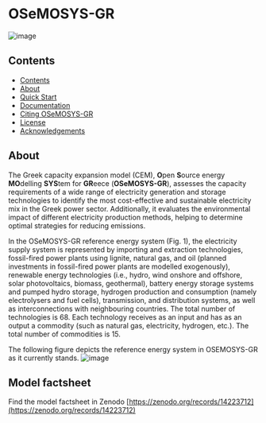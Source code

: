 # OSeMOSYS-GR
![image](https://github.com/user-attachments/assets/478f8d19-1ed4-4a6a-a923-995422440a3c)
## Contents
- [Contents](#contents)
- [About](#about)
- [Quick Start](#quick-start)
- [Documentation](#documentation)
- [Citing OSeMOSYS-GR](#citing-osemosys-gr)
- [License](#license)
- [Acknowledgements](#acknowledgements)
## About
The Greek capacity expansion model (CEM), **O**pen **S**ource energy **MO**delling **SYS**tem for **GR**eece (**OSeMOSYS-GR**), assesses the capacity requirements of a wide range of electricity generation and storage technologies to identify the most cost-effective and sustainable electricity mix in the Greek power sector. Additionally, it evaluates the environmental impact of different electricity production methods, helping to determine optimal strategies for reducing emissions. 

In the OSeMOSYS-GR reference energy system (Fig. 1), the electricity supply system is represented by importing and extraction technologies, fossil-fired power plants using lignite, natural gas, and oil (planned investments in fossil-fired power plants are modelled exogenously), renewable energy technologies (i.e., hydro, wind onshore and offshore, solar photovoltaics, biomass, geothermal), battery energy storage systems and pumped hydro storage, hydrogen production and consumption (namely electrolysers and fuel cells), transmission, and distribution systems, as well as interconnections with neighbouring countries. The total number of technologies is 68. Each technology receives as an input and has as an output a commodity (such as natural gas, electricity, hydrogen, etc.). The total number of commodities is 15.

The following figure depicts the reference energy system in OSEMOSYS-GR as it currently stands.
![image](https://github.com/user-attachments/assets/6ba26f30-9941-4b33-b896-3c8a0fec8bb8)
## Model factsheet
  Find the model factsheet in Zenodo [https://zenodo.org/records/14223712](https://zenodo.org/records/14223712)
